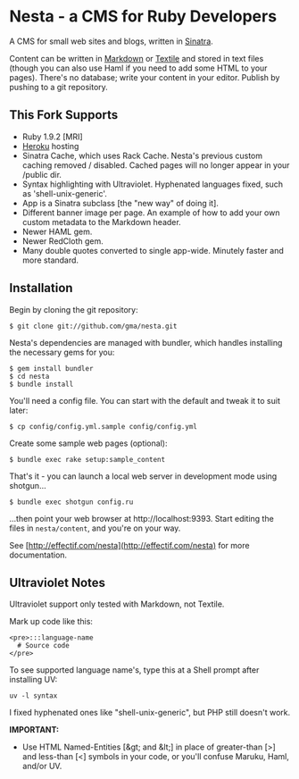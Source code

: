 # Nesta - a CMS for Ruby Developers

A CMS for small web sites and blogs, written in
[Sinatra](http://www.sinatrarb.com/ "Sinatra").

Content can be written in
[Markdown](http://daringfireball.net/projects/markdown/ "Daring Fireball:
Markdown") or [Textile](http://textism.com/tools/textile/) and stored in text
files (though you can also use Haml if you need to add some HTML to your
pages). There's no database; write your content in your editor. Publish by
pushing to a git repository.

## This Fork Supports

* Ruby 1.9.2 [MRI]
* [Heroku](http://heroku.com/) hosting
* Sinatra Cache, which uses Rack Cache.  Nesta's previous custom caching removed / disabled.  Cached pages will no longer appear in your /public dir.
* Syntax highlighting with Ultraviolet.  Hyphenated languages fixed, such as 'shell-unix-generic'.
* App is a Sinatra subclass [the "new way" of doing it].
* Different banner image per page.  An example of how to add your own custom metadata to the Markdown header.
* Newer HAML gem.
* Newer RedCloth gem.
* Many double quotes converted to single app-wide.  Minutely faster and more standard.

## Installation

Begin by cloning the git repository:

    $ git clone git://github.com/gma/nesta.git

Nesta's dependencies are managed with bundler, which handles installing the
necessary gems for you:

    $ gem install bundler
    $ cd nesta
    $ bundle install

You'll need a config file. You can start with the default and tweak it to suit
later:

    $ cp config/config.yml.sample config/config.yml

Create some sample web pages (optional):

    $ bundle exec rake setup:sample_content

That's it - you can launch a local web server in development mode using
shotgun...

    $ bundle exec shotgun config.ru

...then point your web browser at http://localhost:9393. Start editing the
files in `nesta/content`, and you're on your way.

See [http://effectif.com/nesta](http://effectif.com/nesta) for more
documentation.

## Ultraviolet Notes ##

Ultraviolet support only tested with Markdown, not Textile.

Mark up code like this:

    <pre>:::language-name
      # Source code
    </pre>

To see supported language name's, type this at a Shell prompt after installing UV:

    uv -l syntax

I fixed hyphenated ones like "shell-unix-generic", but PHP still doesn't work.

**IMPORTANT:**

* Use HTML Named-Entities [&amp;gt; and &amp;lt;] in place of greater-than [>] and less-than [<] symbols in your code, or you'll confuse Maruku, Haml, and/or UV.
